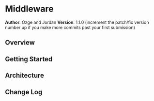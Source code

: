 # Middleware

**Author**: Ozge and Jordan
**Version**: 1.1.0 (increment the patch/fix version number up if you make more commits past your first submission)

## Overview
<!-- This app gives you book information and allows you to submit new books on a single page. -->

## Getting Started
<!-- understand how databases work and how to use heroku.  -->

## Architecture
<!-- JavaScript, HTML, CSS, jQeury, Handlebars, Expressjs. -->

## Change Log
<!-- UserStory 2. Add an endpoint for a post request. Create a new static method to interact with book model. Create a form view container for index.html. 
    UserStory 3. Add an endpoint that will catch any other request to your API and return user home.
## Credits and Collaborations
<!-- Give credit (and a link) to other people or resources that helped you build this application. -->